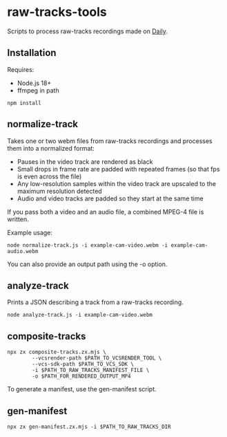 # raw-tracks-tools

Scripts to process raw-tracks recordings made on [Daily](https://daily.co).

## Installation

Requires:

- Node.js 18+
- ffmpeg in path

`npm install`

## normalize-track

Takes one or two webm files from raw-tracks recordings and processes them into a normalized format:

- Pauses in the video track are rendered as black
- Small drops in frame rate are padded with repeated frames (so that fps is even across the file)
- Any low-resolution samples within the video track are upscaled to the maximum resolution detected
- Audio and video tracks are padded so they start at the same time

If you pass both a video and an audio file, a combined MPEG-4 file is written.

Example usage:

```
node normalize-track.js -i example-cam-video.webm -i example-cam-audio.webm
```

You can also provide an output path using the -o option.

## analyze-track

Prints a JSON describing a track from a raw-tracks recording.

```
node analyze-track.js -i example-cam-video.webm
```

## composite-tracks

```
npx zx composite-tracks.zx.mjs \
        --vcsrender-path $PATH_TO_VCSRENDER_TOOL \
        --vcs-sdk-path $PATH_TO_VCS_SDK \
        -i $PATH_TO_RAW_TRACKS_MANIFEST_FILE \
        -o $PATH_FOR_RENDERED_OUTPUT_MP4
```

To generate a manifest, use the gen-manifest script.

## gen-manifest

```
npx zx gen-manifest.zx.mjs -i $PATH_TO_RAW_TRACKS_DIR
```